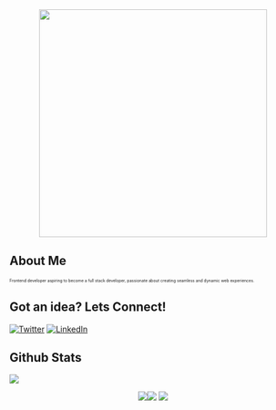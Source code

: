 <div style="text-align: center;"> 
  <img width="400" src="https://readme-typing-svg.herokuapp.com?font=JetBrains+Mono&weight=600&size=30&duration=3000&color=2AF7B4&width=535&lines=Hi%2C+I'm+Vinay%F0%9F%91%8B;"/>
</div>

## About Me
<p style="font-size:7px;">
Frontend developer aspiring to become a full stack developer, passionate about creating seamless and dynamic web experiences.
</p>

## Got an idea? Lets Connect!
[![Twitter](https://skillicons.dev/icons?i=twitter)](https://x.com/Vinayselukar21)
[![LinkedIn](https://skillicons.dev/icons?i=linkedin)](https://www.linkedin.com/in/vinayselukar/)

## Github Stats
![](https://komarev.com/ghpvc/?username=Vinayselukar21)
<p style="display:flex; align-items:center; justify-content:center; flex-wrap: wrap;">
<img align="center" src="https://github-readme-stats.vercel.app/api/top-langs/?username=Vinayselukar21&theme=cobalt" />
<img src="https://github-readme-stats.vercel.app/api?username=Vinayselukar21&theme=midnight-purple" style="margin-right:4px;">
<img src="https://streak-stats.demolab.com/?user=Vinayselukar21&theme=holi-theme">
</p>


<!-----Top Languages------>


